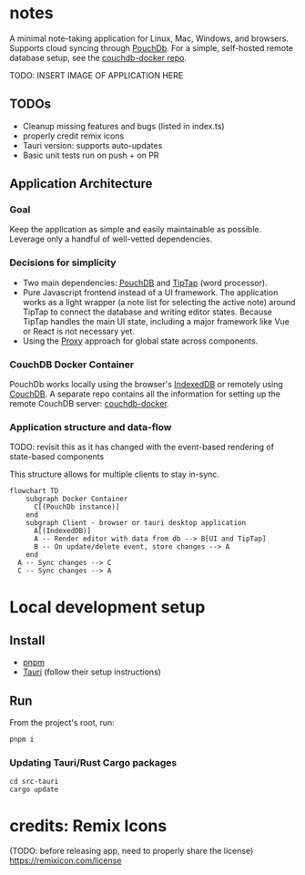 # notes

A minimal note-taking application for Linux, Mac, Windows, and browsers. Supports cloud syncing through [PouchDb](https://pouchdb.com/). For a simple, self-hosted remote database setup, see the [couchdb-docker repo](https://github.com/ste163/couchdb-docker).

TODO: INSERT IMAGE OF APPLICATION HERE

## TODOs

- Cleanup missing features and bugs (listed in index.ts)
- properly credit remix icons
- Tauri version: supports auto-updates
- Basic unit tests run on push + on PR

## Application Architecture

### Goal

Keep the application as simple and easily maintainable as possible. Leverage only a handful of well-vetted dependencies.

### Decisions for simplicity

- Two main dependencies: [PouchDB](https://pouchdb.com/) and [TipTap](https://tiptap.dev/) (word processor).
- Pure Javascript frontend instead of a UI framework. The application works as a light wrapper (a note list for selecting the active note) around TipTap to connect the database and writing editor states. Because TipTap handles the main UI state, including a major framework like Vue or React is not necessary yet.
- Using the [Proxy](https://developer.mozilla.org/en-US/docs/Web/JavaScript/Reference/Global_Objects/Proxy) approach for global state across components.

### CouchDB Docker Container

PouchDb works locally using the browser's [IndexedDB](https://developer.mozilla.org/en-US/docs/Web/API/IndexedDB_API) or remotely using [CouchDB](https://couchdb.apache.org/). A separate repo contains all the information for setting up the remote CouchDB server: [couchdb-docker](https://github.com/ste163/couchdb-docker).

### Application structure and data-flow

TODO: revisit this as it has changed with the event-based rendering of state-based components

This structure allows for multiple clients to stay in-sync.

```mermaid
flowchart TD
    subgraph Docker Container
      C[(PouchDb instance)]
    end
    subgraph Client - browser or tauri desktop application
      A[(IndexedDB)]
      A -- Render editor with data from db --> B[UI and TipTap]
      B -- On update/delete event, store changes --> A
    end
  A -- Sync changes --> C
  C -- Sync changes --> A
```

# Local development setup

## Install

- [pnpm](https://pnpm.io/)
- [Tauri](https://tauri.app/) (follow their setup instructions)

## Run

From the project's root, run:

```bash
pnpm i
```

### Updating Tauri/Rust Cargo packages

```
cd src-tauri
cargo update
```

# credits: Remix Icons

(TODO: before releasing app, need to properly share the license)
https://remixicon.com/license
